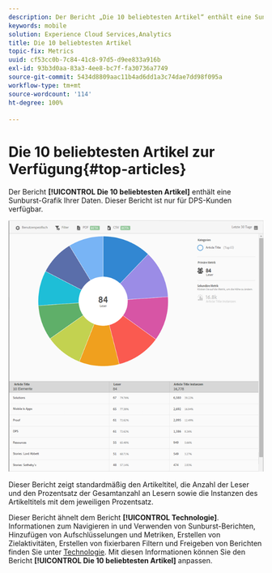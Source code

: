 ```yaml
---
description: Der Bericht „Die 10 beliebtesten Artikel“ enthält eine Sunburst-Grafik Ihrer Daten. Dieser Bericht ist nur für DPS-Kunden (Digital Publishing Suite) verfügbar.
keywords: mobile
solution: Experience Cloud Services,Analytics
title: Die 10 beliebtesten Artikel
topic-fix: Metrics
uuid: cf53cc0b-7c84-41c8-97d5-d9ee833a916b
exl-id: 93b3d0aa-83a3-4ee8-bc7f-fa30736a7749
source-git-commit: 5434d8809aac11b4ad6dd1a3c74dae7dd98f095a
workflow-type: tm+mt
source-wordcount: '114'
ht-degree: 100%

---
```


# Die 10 beliebtesten Artikel zur Verfügung{#top-articles}

Der Bericht **[!UICONTROL Die 10 beliebtesten Artikel]** enthält eine Sunburst-Grafik Ihrer Daten. Dieser Bericht ist nur für DPS-Kunden verfügbar.

![](assets/dps_top_10.png)

Dieser Bericht zeigt standardmäßig den Artikeltitel, die Anzahl der Leser und den Prozentsatz der Gesamtanzahl an Lesern sowie die Instanzen des Artikeltitels mit dem jeweiligen Prozentsatz.

Dieser Bericht ähnelt dem Bericht **[!UICONTROL Technologie]**. Informationen zum Navigieren in und Verwenden von Sunburst-Berichten, Hinzufügen von Aufschlüsselungen und Metriken, Erstellen von Zielaktivitäten, Erstellen von fixierbaren Filtern und Freigeben von Berichten finden Sie unter [Technologie](/help/using/usage/reports-technology.md). Mit diesen Informationen können Sie den Bericht **[!UICONTROL Die 10 beliebtesten Artikel]** anpassen.
